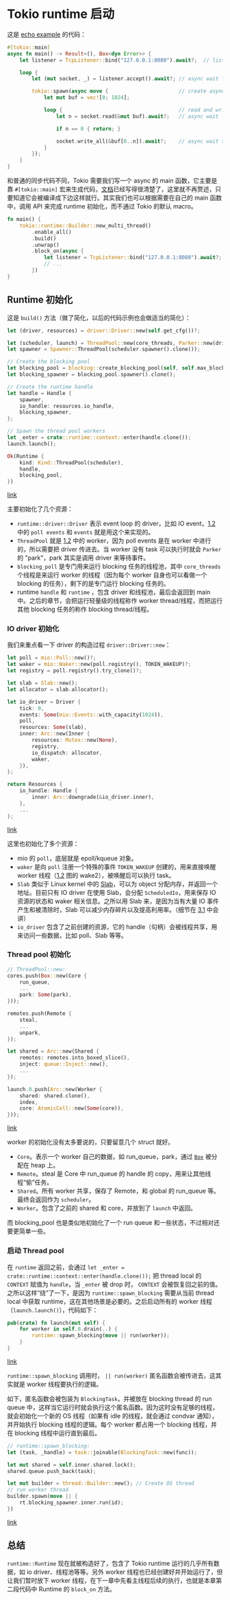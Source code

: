 # Tokio runtime 启动

这是 [echo example](https://github.com/tokio-rs/tokio/blob/df10b68d47631c3053342c7cf0b1fab8786565b2/examples/echo.rs) 的代码：

```rust
#[tokio::main]
async fn main() -> Result<(), Box<dyn Error>> {
    let listener = TcpListener::bind("127.0.0.1:8080").await?;  // listen

    loop {
        let (mut socket, _) = listener.accept().await?; // async wait for incoming tcp socket

        tokio::spawn(async move {                       // create async task and let Tokio process it
            let mut buf = vec![0; 1024];

            loop {                                      // read and write data back until EOF
                let n = socket.read(&mut buf).await?;   // async wait for incoming data

                if n == 0 { return; }

                socket.write_all(&buf[0..n]).await?;    // async wait socket is ready to write and write data
            }
        });
    }
}
```

和普通的同步代码不同，Tokio 需要我们写一个 async 的 main 函数，它主要是靠 `#[tokio::main]` 宏来生成代码，[文档](https://docs.rs/tokio/1.5.0/tokio/attr.main.html)已经写得很清楚了，这里就不再赘述，只要知道它会被编译成下边这样就行。其实我们也可以根据需要在自己的 main 函数中，调用 API 来完成 runtime 初始化，而不通过 Tokio 的默认 macro。

```rust
fn main() {
    tokio::runtime::Builder::new_multi_thread()
        .enable_all()
        .build()
        .unwrap()
        .block_on(async {
            let listener = TcpListener::bind("127.0.0.1:8080").await?;
            // ...
        })
}
```

## Runtime 初始化

这是 `build()` 方法（做了简化，以后的代码示例也会做适当的简化）：

```rust
let (driver, resources) = driver::Driver::new(self.get_cfg())?;

let (scheduler, launch) = ThreadPool::new(core_threads, Parker::new(driver));
let spawner = Spawner::ThreadPool(scheduler.spawner().clone());

// Create the blocking pool
let blocking_pool = blocking::create_blocking_pool(self, self.max_blocking_threads + core_threads);
let blocking_spawner = blocking_pool.spawner().clone();

// Create the runtime handle
let handle = Handle {
    spawner,
    io_handle: resources.io_handle,
    blocking_spawner,
};

// Spawn the thread pool workers
let _enter = crate::runtime::context::enter(handle.clone());
launch.launch();

Ok(Runtime {
    kind: Kind::ThreadPool(scheduler),
    handle,
    blocking_pool,
})
```
[link](https://github.com/tokio-rs/tokio/blob/a5ee2f0d3d78daa01e2c6c12d22b82474dc5c32a/tokio/src/runtime/builder.rs#L540)

主要初始化了几个资源：

- `runtime::driver::Driver` 表示 event loop 的 driver，比如 IO event，[1.2](./01_intro_tokio.md) 中的 `poll events` 和 `events` 就是用这个来实现的。
- `ThreadPool` 就是 [1.2](./01_intro_tokio.md) 中的 worker，因为 poll events 是在 worker 中进行的，所以需要把 driver 传进去。当 worker 没有 task 可以执行时就会 `Parker` 的 "park"，park 其实是调用 driver 来等待事件。
- `blocking_poll` 是专门用来运行 blocking 任务的线程池，其中 `core_threads` 个线程是来运行 worker 的线程（因为每个 worker 自身也可以看做一个 blocking 的任务），剩下的是专门运行 blocking 任务的。
- runtime `handle` 和 `runtime` ，包含 driver 和线程池，最后会返回到 main 中。之后的章节，会把运行轻量级的线程称作 worker thread/线程，而把运行其他 blocking 任务的称作 blocking thread/线程。

### IO driver 初始化

我们来重点看一下 driver 的构造过程 `driver::Driver::new`：

```rust
let poll = mio::Poll::new()?;
let waker = mio::Waker::new(poll.registry(), TOKEN_WAKEUP)?;
let registry = poll.registry().try_clone()?;

let slab = Slab::new();
let allocator = slab.allocator();

let io_driver = Driver {
    tick: 0,
    events: Some(mio::Events::with_capacity(1024)),
    poll,
    resources: Some(slab),
    inner: Arc::new(Inner {
        resources: Mutex::new(None),
        registry,
        io_dispatch: allocator,
        waker,
    }),
};

return Resources {
    io_handle: Handle {
        inner: Arc::downgrade(&io_driver.inner),
    },
    ...
};
```
[link](https://github.com/tokio-rs/tokio/blob/a5ee2f0d3d78daa01e2c6c12d22b82474dc5c32a/tokio/src/io/driver/mod.rs#L114)

这里也初始化了多个资源：

- mio 的 `poll`，底层就是 epoll/kqueue 对象。
- `waker` 是向 `poll` 注册一个特殊的事件 `TOKEN_WAKEUP` 创建的，用来直接唤醒 worker 线程（[1.2](./01_intro_tokio.md) 图的 wake2），被唤醒后可以执行 task。
- `Slab` 类似于 Linux kernel 中的 [Slab](https://en.wikipedia.org/wiki/Slab_allocation)，可以为 object 分配内存，并返回一个地址。目前只有 IO driver 在使用 Slab，会分配 `ScheduledIo`，用来保存 IO 资源的状态和 waker 相关信息。之所以用 Slab 来，是因为当有大量 IO 事件产生和被清除时，Slab 可以减少内存碎片以及提高利用率。（细节在 [3.1](./03_slab_token_readiness.md) 中会讲）
- `io_driver` 包含了之前创建的资源，它的 handle（句柄）会被线程共享，用来访问一些数据，比如 poll、Slab 等等。

### Thread pool 初始化

```rust
// ThreadPool::new:
cores.push(Box::new(Core {
    run_queue,
    ...
    park: Some(park),
}));

remotes.push(Remote {
    steal,
    ...
    unpark,
});

let shared = Arc::new(Shared {
    remotes: remotes.into_boxed_slice(),
    inject: queue::Inject::new(),
    ...
});

launch.0.push(Arc::new(Worker {
    shared: shared.clone(),
    index,
    core: AtomicCell::new(Some(core)),
}));
```
[link](https://github.com/tokio-rs/tokio/blob/a5ee2f0d3d78daa01e2c6c12d22b82474dc5c32a/tokio/src/runtime/thread_pool/mod.rs#L46)

worker 的初始化没有太多要说的，只要留意几个 struct 就好。

- `Core`。表示一个 worker 自己的数据，如 run_queue，park，通过 [`Box`](https://doc.rust-lang.org/std/boxed/index.html) 被分配在 heap 上。
- `Remote`。steal 是 Core 中 run_queue 的 handle 的 copy，用来让其他线程“偷”任务。
- `Shared`。所有 worker 共享，保存了 Remote，和 global 的 run_queue 等。最终会返回作为 `scheduler`。
- `Worker`。包含了之前的 shared 和 core，并放到了 `launch` 中返回。

而 blocking_pool 也是类似地初始化了一个 run queue 和一些状态，不过相对还要更简单一些。

### 启动 Thread pool

在 `runtime` 返回之前，会通过 `let _enter = crate::runtime::context::enter(handle.clone());` 把 thread local 的 `CONTEXT` 赋值为 `handle`，当 `_enter` 被 drop 时， `CONTEXT` 会被恢复回之前的值。之所以这样“绕”了一下，是因为 `runtime::spawn_blocking` 需要从当前 thread local 中获取 runtime，这在其他场景是必要的。之后启动所有的 worker 线程（`launch.launch()`），代码如下：

```rust
pub(crate) fn launch(mut self) {
    for worker in self.0.drain(..) {
        runtime::spawn_blocking(move || run(worker));
    }
}
```
[link](https://github.com/tokio-rs/tokio/blob/a5ee2f0d3d78daa01e2c6c12d22b82474dc5c32a/tokio/src/runtime/thread_pool/worker.rs#L277)

`runtime::spawn_blocking` 调用时， `|| run(worker)` 匿名函数会被传进去，这其实就是 worker 线程要执行的逻辑。

如下，匿名函数会被包装为 `BlockingTask`，并被放在 blocking thread 的 run queue 中，这样当它运行时就会执行这个匿名函数。因为这时没有足够的线程，就会初始化一个新的 OS 线程（如果有 idle 的线程，就会通过 condvar 通知），并开始执行 blocking 线程的逻辑。每个 worker 都占用一个 blocking 线程，并在 blocking 线程中运行直到最后。

```rust
// runtime::spawn_blocking:
let (task, _handle) = task::joinable(BlockingTask::new(func));

let mut shared = self.inner.shared.lock();
shared.queue.push_back(task);

let mut builder = thread::Builder::new(); // Create OS thread
// run worker thread
builder.spawn(move || {
    rt.blocking_spawner.inner.run(id);
})
```
[link](https://github.com/tokio-rs/tokio/blob/a5ee2f0d3d78daa01e2c6c12d22b82474dc5c32a/tokio/src/runtime/handle.rs#L201)

## 总结

`runtime::Runtime` 现在就被构造好了，包含了 Tokio runtime 运行的几乎所有数据，如 io driver、线程池等等。另外 worker 线程也已经创建好并开始运行了，但让我们暂时放下 worker 线程，在下一章中先看主线程后续的执行，也就是本章第二段代码中 Runtime 的 `block_on` 方法。
